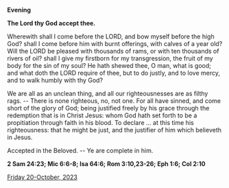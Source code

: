 **Evening**

**The Lord thy God accept thee.**
 
Wherewith shall I come before the LORD, and bow myself before the high God? shall I come before him with burnt offerings, with calves of a year old? Will the LORD be pleased with thousands of rams, or with ten thousands of rivers of oil? shall I give my firstborn for my transgression, the fruit of my body for the sin of my soul? He hath shewed thee, O man, what is good; and what doth the LORD require of thee, but to do justly, and to love mercy, and to walk humbly with thy God?
 
We are all as an unclean thing, and all our righteousnesses are as filthy rags. -- There is none righteous, no, not one. For all have sinned, and come short of the glory of God; being justified freely by his grace through the redemption that is in Christ Jesus: whom God hath set forth to be a propitiation through faith in his blood. To declare ... at this time his righteousness: that he might be just, and the justifier of him which believeth in Jesus.
 
Accepted in the Beloved. -- Ye are complete in him.  

**2 Sam 24:23; Mic 6:6-8; Isa 64:6; Rom 3:10,23-26; Eph 1:6; Col 2:10**

[Friday 20-October, 2023](https://t.me/daily_light)
